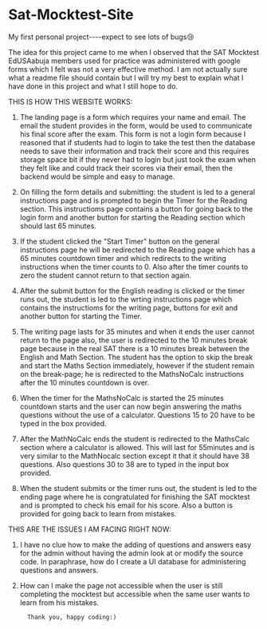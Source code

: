 # Sat-Mocktest-Site
My first personal project----expect to see lots of bugs😢


The idea for this project came to me when I observed that the SAT Mocktest EdUSAabuja members used for practice was administered with google forms which I felt was not a very effective method.
I am not actually sure what a readme file should contain but I will try my best to explain what I have done in this project and what I still hope to do.

THIS IS HOW THIS WEBSITE WORKS:
1. The landing page is a form which requires your name and email. 
   The email the student provides in the form, would be used to communicate his final score after the exam. 
   This form is not a login form because I reasoned that if students had to login to take the test then the database needs to save their information and track their score and this requires storage space bit if they never had to login but just took the exam when they felt like and could track their scores via their email, then the backend would be simple and easy to manage.

2. On filling the form details and submitting: the student is led to a general instructions page and is prompted to begin the Timer for the Reading section.
   This instructioms page contains a button for going back to the login form and another button for starting the Reading section which should last 65 minutes.

3. If the student  clicked the "Start Timer" button on the general instructions page he will be  redirected to the Reading page which has a 65 minutes countdown timer and which redirects  to the writing instructions when the timer counts to 0. Also after the timer counts to zero the student cannot return to that section again.

4. After the submit button for the English reading is clicked or the timer runs out, the student is led to the wrting instructions page which contains the instructioms for the writing page, buttons for exit and another button for starting the Timer.

5. The writing page lasts for 35 minutes and when it ends the user cannot return to the page also, the user is redirected to the 10 minutes break page because in the real SAT there is a 10 minutes break between the English and Math Section.
   The student has the option to skip the break and start the Maths Section immediately, however if the student remain on the break-page; he is redirected to the MathsNoCalc instructions  after the 10 minutes countdown is over.

6. When the timer for the MathsNoCalc is started the 25 minutes countdown starts and the user can now begin answering the maths questions without the use of a calculator. Questions 15 to 20 have to be typed in the box provided.

7. After the MathNoCalc ends the student is redirected to the MathsCalc section where a calculator is allowed. This will last for 55minutes and is very similar to the MathNocalc section except it that it should have 38 questions. Also questions 30 to 38 are to typed in the input box provided.
 
8. When the student submits or the timer runs out, the student is led to the ending page where he is congratulated for finishing the SAT mocktest and is prompted to check his email for his score. Also a button is provided for going back to learn from mistakes.




THIS ARE THE ISSUES I AM FACING RIGHT NOW:

1. I have no clue how to make the adding of questions and answers easy for the admin without having the admin look at or modify the source code. 
   In paraphrase, how do I create a UI database for administering questions and answers.


2. How can I make the page not accessible when the user is still completing the mocktest but accessible when the same user wants to learn from his mistakes.

                   
         Thank you, happy coding:)
